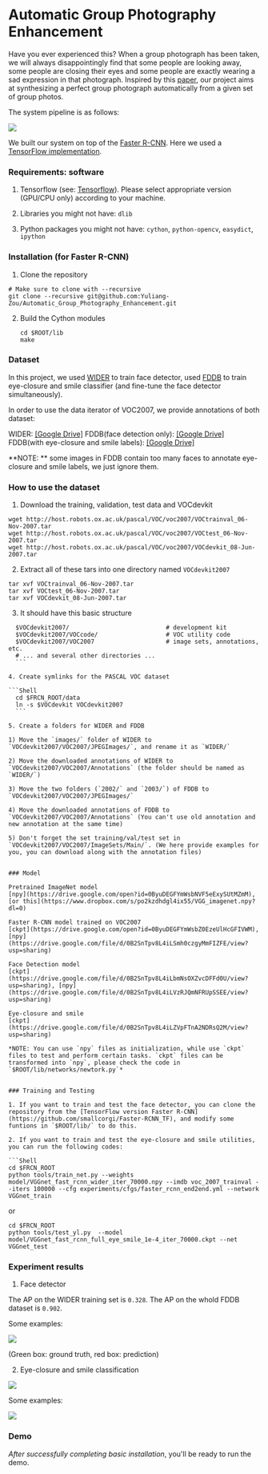 # Automatic Group Photography Enhancement

Have you ever experienced this? When a group photograph has been taken, we will always disappointingly find that some people are looking away, some people are closing their eyes and some people are exactly wearing a sad expression in that photograph. Inspired by this [paper](https://static.googleusercontent.com/media/research.google.com/zh-CN//pubs/archive/41101.pdf), our project aims at synthesizing a perfect group photograph automatically from a given set of group photos.

The system pipeline is as follows:

<img src="example/pipeline_new.png">

We built our system on top of the [Faster R-CNN](http://arxiv.org/pdf/1506.01497v3.pdf). Here we used a [TensorFlow implementation](https://github.com/smallcorgi/Faster-RCNN_TF).


### Requirements: software

1. Tensorflow (see: [Tensorflow](https://www.tensorflow.org/)). Please select appropriate version (GPU/CPU only) according to your machine.

2. Libraries you might not have: `dlib`

3. Python packages you might not have: `cython`, `python-opencv`, `easydict`, `ipython`


### Installation (for Faster R-CNN)

1. Clone the repository
  ```Shell
  # Make sure to clone with --recursive
  git clone --recursive git@github.com:Yuliang-Zou/Automatic_Group_Photography_Enhancement.git
  ```

2. Build the Cython modules
    ```Shell
    cd $ROOT/lib
    make
    ```


### Dataset

In this project, we used [WIDER](http://mmlab.ie.cuhk.edu.hk/projects/WIDERFace/) to train face detector, used [FDDB](http://vis-www.cs.umass.edu/fddb/) to train eye-closure and smile classifier (and fine-tune the face detector simultaneously).

In order to use the data iterator of VOC2007, we provide annotations of both dataset:

WIDER: [[Google Drive]](https://drive.google.com/drive/folders/0B2SnTpv8L4iLQllWbUpPM1N1eXc?usp=sharing)
FDDB(face detection only): [[Google Drive]](https://drive.google.com/drive/folders/0B2SnTpv8L4iLZy1UNFplMWY0QXM?usp=sharing)
FDDB(with eye-closure and smile labels): [[Google Drive]](https://drive.google.com/drive/folders/0B2SnTpv8L4iLYVlpMkIyOWRSWGM?usp=sharing)

**NOTE: ** some images in FDDB contain too many faces to annotate eye-closure and smile labels, we just ignore them.


### How to use the dataset
1. Download the training, validation, test data and VOCdevkit

  ```Shell
  wget http://host.robots.ox.ac.uk/pascal/VOC/voc2007/VOCtrainval_06-Nov-2007.tar
  wget http://host.robots.ox.ac.uk/pascal/VOC/voc2007/VOCtest_06-Nov-2007.tar
  wget http://host.robots.ox.ac.uk/pascal/VOC/voc2007/VOCdevkit_08-Jun-2007.tar
  ```

2. Extract all of these tars into one directory named `VOCdevkit2007`

  ```Shell
  tar xvf VOCtrainval_06-Nov-2007.tar
  tar xvf VOCtest_06-Nov-2007.tar
  tar xvf VOCdevkit_08-Jun-2007.tar
  ```

3. It should have this basic structure

  ```Shell
    $VOCdevkit2007/                           # development kit
    $VOCdevkit2007/VOCcode/                   # VOC utility code
    $VOCdevkit2007/VOC2007                    # image sets, annotations, etc.
    # ... and several other directories ...
    ```

4. Create symlinks for the PASCAL VOC dataset

  ```Shell
    cd $FRCN_ROOT/data
    ln -s $VOCdevkit VOCdevkit2007
    ```

5. Create a folders for WIDER and FDDB

  1) Move the `images/` folder of WIDER to `VOCdevkit2007/VOC2007/JPEGImages/`, and rename it as `WIDER/`

  2) Move the downloaded annotations of WIDER to `VOCdevkit2007/VOC2007/Annotations` (the folder should be named as `WIDER/`)

  3) Move the two folders (`2002/` and `2003/`) of FDDB to `VOCdevkit2007/VOC2007/JPEGImages/`

  4) Move the downloaded annotations of FDDB to `VOCdevkit2007/VOC2007/Annotations` (You can't use old annotation and new annotation at the same time)
 
  5) Don't forget the set training/val/test set in `VOCdevkit2007/VOC2007/ImageSets/Main/`. (We here provide examples for you, you can download along with the annotation files)


### Model

Pretrained ImageNet model 
[npy](https://drive.google.com/open?id=0ByuDEGFYmWsbNVF5eExySUtMZmM), [or this](https://www.dropbox.com/s/po2kzdhdgl4ix55/VGG_imagenet.npy?dl=0)

Faster R-CNN model trained on VOC2007 
[ckpt](https://drive.google.com/open?id=0ByuDEGFYmWsbZ0EzeUlHcGFIVWM), [npy](https://drive.google.com/file/d/0B2SnTpv8L4iLSmh0czgyMmFIZFE/view?usp=sharing)

Face Detection model
[ckpt](https://drive.google.com/file/d/0B2SnTpv8L4iLbmNsOXZvcDFFd0U/view?usp=sharing), [npy](https://drive.google.com/file/d/0B2SnTpv8L4iLVzRJQmNFRUpSSEE/view?usp=sharing)

Eye-closure and smile
[ckpt](https://drive.google.com/file/d/0B2SnTpv8L4iLZVpFTnA2NDRsQ2M/view?usp=sharing)

*NOTE: You can use `npy` files as initialization, while use `ckpt` files to test and perform certain tasks. `ckpt` files can be transformed into `npy`, please check the code in `$ROOT/lib/networks/newtork.py`*


### Training and Testing

1. If you want to train and test the face detector, you can clone the repository from the [TensorFlow version Faster R-CNN](https://github.com/smallcorgi/Faster-RCNN_TF), and modify some funtions in `$ROOT/lib/` to do this.

2. If you want to train and test the eye-closure and smile utilities, you can run the following codes:

```Shell
cd $FRCN_ROOT
python tools/train_net.py --weights model/VGGnet_fast_rcnn_wider_iter_70000.npy --imdb voc_2007_trainval --iters 100000 --cfg experiments/cfgs/faster_rcnn_end2end.yml --network VGGnet_train
```

or

```Shell
cd $FRCN_ROOT
python tools/test_yl.py  --model model/VGGnet_fast_rcnn_full_eye_smile_1e-4_iter_70000.ckpt --net VGGnet_test
```


### Experiment results 

1) Face detector

The AP on the WIDER training set is `0.328`. The AP on the whold FDDB dataset is `0.902`.

Some examples:

<img src="example/face_example.png">

(Green box: ground truth, red box: prediction)

2) Eye-closure and smile classification

<img src="example/result.png">

Some examples:

<img src="example/eye_example.png">

### Demo

*After successfully completing basic installation*, you'll be ready to run the demo.



